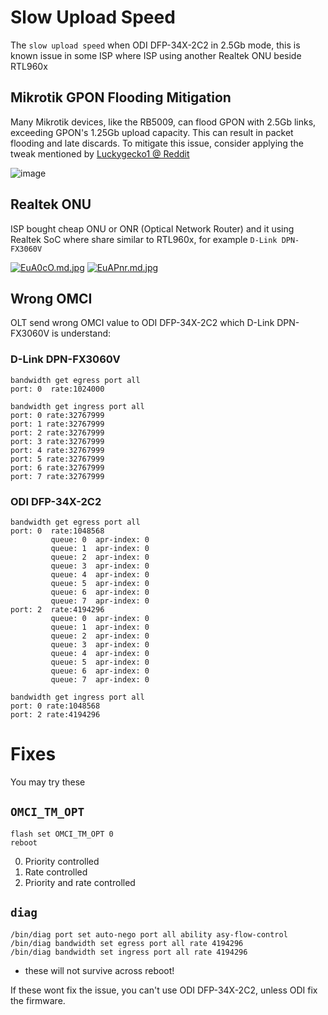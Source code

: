 # Slow Upload Speed
The `slow upload speed` when ODI DFP-34X-2C2 in 2.5Gb mode, this is known issue in some ISP where ISP using another Realtek ONU beside RTL960x

## Mikrotik GPON Flooding Mitigation
Many Mikrotik devices, like the RB5009, can flood GPON with 2.5Gb links, exceeding GPON's 1.25Gb upload capacity. This can result in packet flooding and late discards. To mitigate this issue, consider applying the tweak mentioned by [
Luckygecko1 @ Reddit](https://www.reddit.com/r/mikrotik/comments/14ky6s1/rb5009_poor_25g_ethernet_performance/jq0gjer/?utm_source=share&utm_medium=web3x&utm_name=web3xcss&utm_term=1&utm_content=share_button)

![image](https://github.com/Anime4000/RTL960x/assets/1908715/c5cedc9f-a80b-4fa4-a22a-44f79fd01554)


## Realtek ONU
ISP bought cheap ONU or ONR (Optical Network Router) and it using Realtek SoC where share similar to RTL960x, for example `D-Link DPN-FX3060V`

[![EuA0cO.md.jpg](https://pictr.com/images/2023/06/24/EuA0cO.md.jpg)](https://pictr.com/image/EuA0cO)
[![EuAPnr.md.jpg](https://pictr.com/images/2023/06/24/EuAPnr.md.jpg)](https://pictr.com/image/EuAPnr)

## Wrong OMCI
OLT send wrong OMCI value to ODI DFP-34X-2C2 which D-Link DPN-FX3060V is understand:

### D-Link DPN-FX3060V
```
bandwidth get egress port all
port: 0  rate:1024000

bandwidth get ingress port all
port: 0 rate:32767999
port: 1 rate:32767999
port: 2 rate:32767999
port: 3 rate:32767999
port: 4 rate:32767999
port: 5 rate:32767999
port: 6 rate:32767999
port: 7 rate:32767999
```

### ODI DFP-34X-2C2
```
bandwidth get egress port all
port: 0  rate:1048568
         queue: 0  apr-index: 0
         queue: 1  apr-index: 0
         queue: 2  apr-index: 0
         queue: 3  apr-index: 0
         queue: 4  apr-index: 0
         queue: 5  apr-index: 0
         queue: 6  apr-index: 0
         queue: 7  apr-index: 0
port: 2  rate:4194296
         queue: 0  apr-index: 0
         queue: 1  apr-index: 0
         queue: 2  apr-index: 0
         queue: 3  apr-index: 0
         queue: 4  apr-index: 0
         queue: 5  apr-index: 0
         queue: 6  apr-index: 0
         queue: 7  apr-index: 0

bandwidth get ingress port all
port: 0 rate:1048568
port: 2 rate:4194296
```

# Fixes
You may try these

## `OMCI_TM_OPT`
```
flash set OMCI_TM_OPT 0
reboot
```
0. Priority controlled
1. Rate controlled
2. Priority and rate controlled

## `diag`
```
/bin/diag port set auto-nego port all ability asy-flow-control
/bin/diag bandwidth set egress port all rate 4194296
/bin/diag bandwidth set ingress port all rate 4194296
```
* these will not survive across reboot!

If these wont fix the issue, you can't use ODI DFP-34X-2C2, unless ODI fix the firmware.
